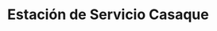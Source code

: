 ---
title: "Estación de Servicio Casaque"
url: /heredia/estacion-de-servicio-casaque/
shop: comodidad
---